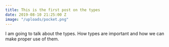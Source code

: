```yaml
---
title: This is the first post on the types
date: 2019-08-10 21:25:00 Z
image: "/uploads/pocket.png"
---
```


I am going to talk about the types. How types are important and how we can make proper use of them.